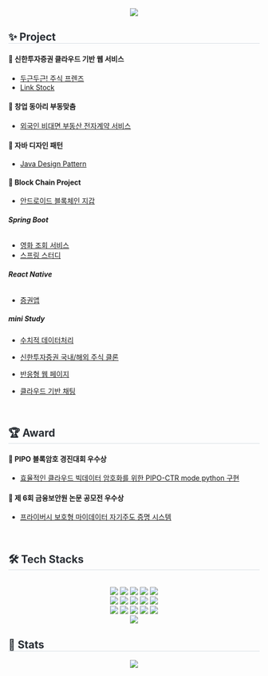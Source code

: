 <div align= "center">
    <img src="https://capsule-render.vercel.app/api?type=waving&color=0:ffe747,100:fed7d7&height=180&text=harin1212%20🙌&animation=fadeIn&fontColor=ffffff&fontSize=40" />
    </div>
    <div style="text-align: left;"> 
    <h2 style="border-bottom: 1px solid #d8dee4; color: #282d33;">✨ Project </h2>  
        
#### 📌 __신한투자증권 클라우드 기반 웹 서비스__ 
- [두근두근! 주식 프렌즈](https://github.com/shinhan-final-project)
- [Link Stock](https://github.com/shinhanInternProject)

#### 📌 __창업 동아리 부동맞춤__ 
- [외국인 비대면 부동산 전자계약 서비스](https://github.com/real-estate-contract/real-estate-api.git)

#### 📌 __자바 디자인 패턴__ 
- [Java Design Pattern](https://github.com/harin1212/PDA-JavaPattern/tree/Kim-Harin/Kim-Harin)

#### 📌 __Block Chain Project__ 
-  [안드로이드 블록체인 지갑](https://github.com/harin1212/android-wallet)

######  __Spring Boot__
- [영화 조회 서비스](https://github.com/harin1212/PDA-spring.git)
- [스프링 스터디](https://github.com/harin1212/spring-mvc.git)

######  __React Native__
- [증권앱](https://github.com/Shinhan-H-H/shinhan-mobile-project.git)

#####  __mini Study__
- [수치적 데이터처리](https://github.com/harin1212/numerical-data-processing.git)
- [신한투자증권 국내/해외 주식 클론](https://github.com/harin1212/shinhan-react.git)
- [반응형 웹 페이지](https://github.com/harin1212/autoxplore.git)
- [클라우드 기반 채팅](https://github.com/harin1212/aws-chat-demo.git)
  
    </div>
    <br>
    <div style="text-align: left;"> 
    <h2 style="border-bottom: 1px solid #d8dee4; color: #282d33;">🏆 Award </h2>  
        

#### 🥇 __PIPO 블록암호 경진대회 우수상__ 
- [효율적인 클라우드 빅데이터 암호화를 위한 PIPO-CTR mode python 구현](https://github.com/harin1212/pipo_sswu)
  
#### 🥇 __제 6회 금융보안원 논문 공모전 우수상__ 
- [프라이버시 보호형 마이데이터 자기주도 증명 시스템](https://www.newsis.com/view/?id=NISX20221117_0002089892&cID=10201&pID=10200)
  
    </div>
    <br>
    <div style="text-align: left;">
    <h2 style="border-bottom: 1px solid #d8dee4; color: #282d33;"> 🛠️ Tech Stacks </h2> <br> 
    <div  align= "center"> <img src="https://img.shields.io/badge/Amazon S3-569A31?style=flat-square&logo=Amazon S3&logoColor=white">
          <img src="https://img.shields.io/badge/Amazon AWS-232F3E?style=flat-square&logo=Amazon AWS&logoColor=white">
          <img src="https://img.shields.io/badge/C-A8B9CC?style=flat-square&logo=C&logoColor=white">
          <img src="https://img.shields.io/badge/Docker-2496ED?style=flat-square&logo=Docker&logoColor=white">
          <img src="https://img.shields.io/badge/Elasticsearch-005571?style=flat-square&logo=Elasticsearch&logoColor=white">
          <br/><img src="https://img.shields.io/badge/Figma-F24E1E?style=flat-square&logo=Figma&logoColor=white">
          <img src="https://img.shields.io/badge/Github-181717?style=flat-square&logo=Github&logoColor=white">
          <img src="https://img.shields.io/badge/Java-007396?style=flat-square&logo=Java&logoColor=white">
          <img src="https://img.shields.io/badge/Javascript-F7DF1E?style=flat-square&logo=Javascript&logoColor=white">
          <img src="https://img.shields.io/badge/HTML5-E34F26?style=flat-square&logo=HTML5&logoColor=white">
          <br/><img src="https://img.shields.io/badge/Linux-FCC624?style=flat-square&logo=Linux&logoColor=white">
          <img src="https://img.shields.io/badge/MySQL-4479A1?style=flat-square&logo=MySQL&logoColor=white">
          <img src="https://img.shields.io/badge/Python-3776AB?style=flat-square&logo=Python&logoColor=white">
          <img src="https://img.shields.io/badge/React-61DAFB?style=flat-square&logo=React&logoColor=white">
          <img src="https://img.shields.io/badge/ReactNative-61DAFB?style=flat-square&logo=React&logoColor=white">
          <br/><img src="https://img.shields.io/badge/Spring Boot-6DB33F?style=flat-square&logo=Spring Boot&logoColor=white">
          </div>
    </div>
    <div style="text-align: left;"> 
    <h2 style="border-bottom: 1px solid #d8dee4; color: #282d33;"> 🏅 Stats </h2> <div align= "center"> <img src="https://github-readme-stats.vercel.app/api?username=harin1212&bg_color=180,00000000,00000000&title_color=000000&text_color=000000"
         /> </div> 
    </div>
    
